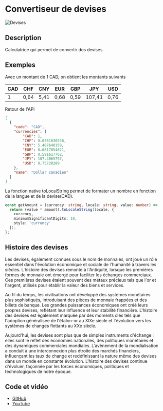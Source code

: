# Convertiseur de devises

![Devises](https://davland7.netlify.app/images/_a75c1761-511d-4be2-b97d-3190996c8cdb.jpg)

## Description

Calculatrice qui permet de convertir des devises.

## Exemples

Avec un montant de 1 CAD, on obtient les montants suivants

| CAD | CHF | CNY | EUR | GBP | JPY | USD |
| --- | --- | --- | --- | --- | --- | --- |
| 1 | 0,64 | 5,41 | 0,68 | 0,59 | 107,41 | 0,76 |

Retour de l'API

```Json
[
  {
    "code": "CAD",
    "currencies": {
        "CAD": 1,
        "CHF": 0.6381630236,
        "CNY": 5.407640159,
        "EUR": 0.6817854821,
        "GBP": 0.591617762,
        "JPY": 107.4065797,
        "USD": 0.75720289
    },
    "name": "Dollar canadien"
  }
]
```

La fonction native toLocalString permet de formater un nombre en fonction de la langue et de la devise(CAD).

```typescript
const getAmount = (currency: string, locale: string, value: number) => {
  return (value * amount).toLocaleString(locale, {
    currency,
    minimumSignificantDigits: 10,
    style: 'currency'
  });
};
```

## Histoire des devises

Les devises, également connues sous le nom de monnaies, ont joué un rôle essentiel dans l'évolution économique et sociale de l'humanité à travers les siècles. L'histoire des devises remonte à l'Antiquité, lorsque les premières formes de monnaie ont émergé pour faciliter les échanges commerciaux. Ces premières devises étaient souvent des métaux précieux tels que l'or et l'argent, utilisés pour établir la valeur des biens et services.

Au fil du temps, les civilisations ont développé des systèmes monétaires plus sophistiqués, introduisant des pièces de monnaie frappées et des billets de banque. Les grandes puissances économiques ont créé leurs propres devises, reflétant leur influence et leur stabilité financière. L'histoire des devises est également marquée par des moments clés tels que l'adoption généralisée de l'étalon-or au XIXe siècle et l'évolution vers les systèmes de changes flottants au XXe siècle.

Aujourd'hui, les devises sont plus que de simples instruments d'échange ; elles sont le reflet des économies nationales, des politiques monétaires et des dynamiques commerciales mondiales. L'avènement de la mondialisation a conduit à une interconnexion plus étroite des marchés financiers, influençant les taux de change et redéfinissant la nature même des devises dans un monde en constante évolution. L'histoire des devises continue d'évoluer, façonnée par les forces économiques, politiques et technologiques de notre époque.

## Code et vidéo

- [GitHub](https://github.com/davland7/youtube/tree/main/src/components/CurrencyConverter)
- [YouTube](https://youtu.be/28ZBdaxW5vc?si=GHDNowcc1N6yPvGm)
